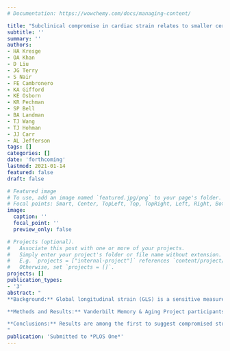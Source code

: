 ```yaml
---
# Documentation: https://wowchemy.com/docs/managing-content/

title: "Subclinical compromise in cardiac strain relates to smaller cerebral grey matter volumes in older adults"
subtitle: ''
summary: ''
authors:
- HA Kresge
- OA Khan
- D Liu
- JG Terry
- S Nair
- FE Cambronero
- KA Gifford
- KE Osborn
- KR Pechman
- SP Bell
- BA Landman
- TJ Wang
- TJ Hohman
- JJ Carr
- AL Jefferson
tags: []
categories: []
date: 'forthcoming'
lastmod: 2021-01-14
featured: false
draft: false

# Featured image
# To use, add an image named `featured.jpg/png` to your page's folder.
# Focal points: Smart, Center, TopLeft, Top, TopRight, Left, Right, BottomLeft, Bottom, BottomRight.
image:
  caption: ''
  focal_point: ''
  preview_only: false

# Projects (optional).
#   Associate this post with one or more of your projects.
#   Simply enter your project's folder or file name without extension.
#   E.g. `projects = ["internal-project"]` references `content/project/deep-learning/index.md`.
#   Otherwise, set `projects = []`.
projects: []
publication_types:
- '3'
abstract: "
**Background:** Global longitudinal strain (GLS) is a sensitive measure of regional myocardial function that is associated with cognition in older adults. This study examined if compromised GLS related to structural brain changes among aging adults under the hypothesis that compromised GLS would relate to smaller grey matter volumes in regions affected by normal aging and Alzheimer’s disease (AD) due to subtle reductions in blood flow delivery.

**Methods and Results:** Vanderbilt Memory & Aging Project participants (n=286, 73±7 years) with normal cognition (NC) and mild cognitive impairment (MCI) underwent cardiac magnetic resonance imaging (MRI) to assess GLS and 3T brain MRI to quantify frontal, parietal, temporal, occipital, and hippocampal volumes and calculate an AD signature reflecting regions affected by AD-related neurodegeneration. Linear regressions related GLS to neuroimaging variables adjusting for age, sex, race/ethnicity, education, Framingham Stroke Risk Profile, cognitive diagnosis, *Apolipoprotein E* ε4 status, and intracranial volume (for volume models). Models were repeated with a *GLS x cognitive diagnosis* interaction and stratified by diagnosis. In main effect models, compromised GLS related to the AD signature (p=0.03). The *GLS x cognitive diagnosis* term related to hippocampal (p=0.03) and temporal lobe volumes (p=0.051), with compromised GLS associated with smaller volumes in regions affected by AD pathology but only among MCI participants (p-values<0.04).

**Conclusions:** Results are among the first to suggest compromised strain relates to grey matter atrophy in regions vulnerable to AD pathology, especially among participants with the earliest clinical signs of dementia. Future research should examine how subclinical changes in myocardial function relate to molecular biomarkers of AD to better elucidate underlying drivers of associations between subclinical cardiovascular dysfunction and brain aging.
"
publication: 'Submitted to *PLOS One*'
---
```

